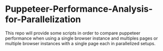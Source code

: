 # Puppeteer-Performance-Analysis-for-Parallelization
This repo will provide some scripts in order to compare puppeteer performance when using a single browser instance and multiples pages or multiple browser instances with a single page each in parallelized setups.
